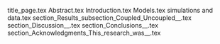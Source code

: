 title_page.tex
Abstract.tex
Introduction.tex
Models.tex
simulations and data.tex
section_Results_subsection_Coupled_Uncoupled__.tex
section_Discussion__.tex
section_Conclusions__.tex
section_Acknowledgments_This_research_was__.tex